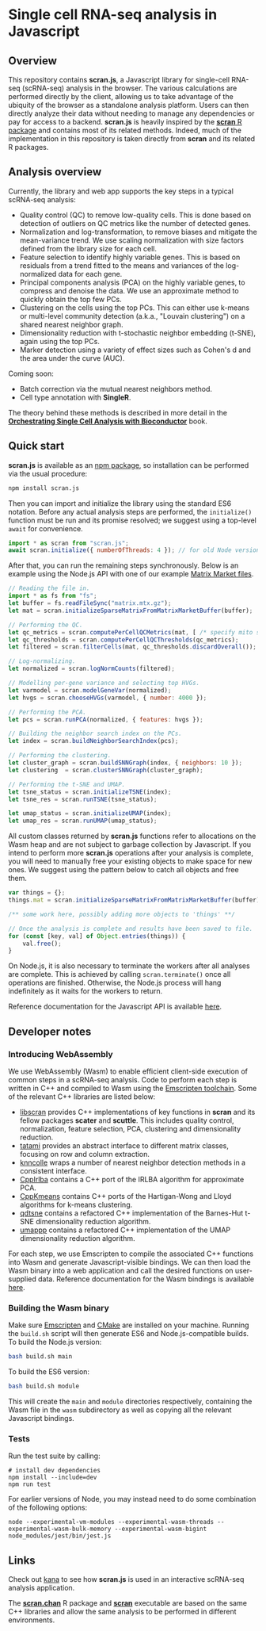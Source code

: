 # Single cell RNA-seq analysis in Javascript

## Overview

This repository contains **scran.js**, a Javascript library for single-cell RNA-seq (scRNA-seq) analysis in the browser.
The various calculations are performed directly by the client, allowing us to take advantage of the ubiquity of the browser as a standalone analysis platform.
Users can then directly analyze their data without needing to manage any dependencies or pay for access to a backend.
**scran.js** is heavily inspired by the [**scran** R package](https://bioconductor.org/packages/scran) and contains most of its related methods.
Indeed, much of the implementation in this repository is taken directly from **scran** and its related R packages.

## Analysis overview

Currently, the library and web app supports the key steps in a typical scRNA-seq analysis:

- Quality control (QC) to remove low-quality cells.
This is done based on detection of outliers on QC metrics like the number of detected genes.
- Normalization and log-transformation, to remove biases and mitigate the mean-variance trend.
We use scaling normalization with size factors defined from the library size for each cell.
- Feature selection to identify highly variable genes.
This is based on residuals from a trend fitted to the means and variances of the log-normalized data for each gene.
- Principal components analysis (PCA) on the highly variable genes, to compress and denoise the data.
We use an approximate method to quickly obtain the top few PCs.
- Clustering on the cells using the top PCs.
This can either use k-means or multi-level community detection (a.k.a., "Louvain clustering") on a shared nearest neighbor graph.
- Dimensionality reduction with t-stochastic neighbor embedding (t-SNE), again using the top PCs.
- Marker detection using a variety of effect sizes such as Cohen's d and the area under the curve (AUC).

Coming soon:

- Batch correction via the mutual nearest neighbors method.
- Cell type annotation with **SingleR**.

The theory behind these methods is described in more detail in the [**Orchestrating Single Cell Analysis with Bioconductor**](https://bioconductor.org/books/release/OSCA/) book. 

## Quick start

**scran.js** is available as an [npm package](https://www.npmjs.com/package/scran.js), so installation can be performed via the usual procedure:

```sh
npm install scran.js
```

Then you can import and initialize the library using the standard ES6 notation.
Before any actual analysis steps are performed, the `initialize()` function must be run and its promise resolved;
we suggest using a top-level `await` for convenience.

```js
import * as scran from "scran.js";
await scran.initialize({ numberOfThreads: 4 }); // for old Node versions, set localFile: true
```

After that, you can run the remaining steps synchronously.
Below is an example using the Node.js API with one of our example [Matrix Market files](https://github.com/jkanche/random-test-files).

```js
// Reading the file in.
import * as fs from "fs";
let buffer = fs.readFileSync("matrix.mtx.gz");
let mat = scran.initializeSparseMatrixFromMatrixMarketBuffer(buffer);

// Performing the QC.
let qc_metrics = scran.computePerCellQCMetrics(mat, [ /* specify mito subset here */ ]);
let qc_thresholds = scran.computePerCellQCThresholds(qc_metrics);
let filtered = scran.filterCells(mat, qc_thresholds.discardOverall());

// Log-normalizing.
let normalized = scran.logNormCounts(filtered);

// Modelling per-gene variance and selecting top HVGs. 
let varmodel = scran.modelGeneVar(normalized);
let hvgs = scran.chooseHVGs(varmodel, { number: 4000 });

// Performing the PCA.
let pcs = scran.runPCA(normalized, { features: hvgs });

// Building the neighbor search index on the PCs.
let index = scran.buildNeighborSearchIndex(pcs);

// Performing the clustering. 
let cluster_graph = scran.buildSNNGraph(index, { neighbors: 10 });
let clustering  = scran.clusterSNNGraph(cluster_graph);

// Performing the t-SNE and UMAP.
let tsne_status = scran.initializeTSNE(index);
let tsne_res = scran.runTSNE(tsne_status);

let umap_status = scran.initializeUMAP(index);
let umap_res = scran.runUMAP(umap_status);
```

All custom classes returned by **scran.js** functions refer to allocations on the Wasm heap and are not subject to garbage collection by Javascript.
If you intend to perform more **scran.js** operations after your analysis is complete, you will need to manually free your existing objects to make space for new ones.
We suggest using the pattern below to catch all objects and free them.

```js
var things = {};
things.mat = scran.initializeSparseMatrixFromMatrixMarketBuffer(buffer);

/** some work here, possibly adding more objects to 'things' **/

// Once the analysis is complete and results have been saved to file.
for (const [key, val] of Object.entries(things)) {
    val.free();
}
```

On Node.js, it is also necessary to terminate the workers after all analyses are complete.
This is achieved by calling `scran.terminate()` once all operations are finished.
Otherwise, the Node.js process will hang indefinitely as it waits for the workers to return.

Reference documentation for the Javascript API is available [here](https://jkanche.github.io/scran.js).

## Developer notes

### Introducing WebAssembly 

We use WebAssembly (Wasm) to enable efficient client-side execution of common steps in a scRNA-seq analysis.
Code to perform each step is written in C++ and compiled to Wasm using the [Emscripten toolchain](https://emscripten.org/).
Some of the relevant C++ libraries are listed below:

- [libscran](https://github.com/LTLA/libscran) provides C++ implementations of key functions in **scran** and its fellow packages **scater** and **scuttle**.
This includes quality control, normalization, feature selection, PCA, clustering and dimensionality reduction.
- [tatami](https://github.com/LTLA/tatami) provides an abstract interface to different matrix classes, focusing on row and column extraction.
- [knncolle](https://github.com/LTLA/knncolle) wraps a number of nearest neighbor detection methods in a consistent interface.
- [CppIrlba](https://github.com/LTLA/CppIrlba) contains a C++ port of the IRLBA algorithm for approximate PCA.
- [CppKmeans](https://github.com/LTLA/CppKmeans) contains C++ ports of the Hartigan-Wong and Lloyd algorithms for k-means clustering.
- [qdtsne](https://github.com/LTLA/qdtsne) contains a refactored C++ implementation of the Barnes-Hut t-SNE dimensionality reduction algorithm.
- [umappp](https://github.com/LTLA/umappp) contains a refactored C++ implementation of the UMAP dimensionality reduction algorithm.

For each step, we use Emscripten to compile the associated C++ functions into Wasm and generate Javascript-visible bindings.
We can then load the Wasm binary into a web application and call the desired functions on user-supplied data.
Reference documentation for the Wasm bindings is available [here](https://jkanche.github.io/scran.js/wasm).

### Building the Wasm binary

Make sure [Emscripten](https://emscripten.org/docs/getting_started/downloads.html) and [CMake](https://cmake.org/download/) are installed on your machine.
Running the `build.sh` script will then generate ES6 and Node.js-compatible builds.
To build the Node.js version:

```sh
bash build.sh main
```

To build the ES6 version:

```sh
bash build.sh module
```

This will create the `main` and `module` directories respectively,
containing the Wasm file in the `wasm` subdirectory as well as copying all the relevant Javascript bindings.

### Tests

Run the test suite by calling:

```
# install dev dependencies
npm install --include=dev
npm run test
```

For earlier versions of Node, you may instead need to do some combination of the following options:

```
node --experimental-vm-modules --experimental-wasm-threads --experimental-wasm-bulk-memory --experimental-wasm-bigint node_modules/jest/bin/jest.js
```

## Links

Check out [kana](https://github.com/jkanche/kana) to see how **scran.js** is used in an interactive scRNA-seq analysis application.

The [**scran.chan**](https://github.com/LTLA/scran.chan) R package and [**scran**](https://github.com/LTLA/scran-cli) executable 
are based on the same C++ libraries and allow the same analysis to be performed in different environments.
